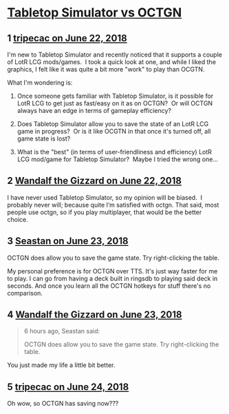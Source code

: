 # [Tabletop Simulator vs OCTGN](https://community.fantasyflightgames.com/topic/278173-tabletop-simulator-vs-octgn/)

## 1 [tripecac on June 22, 2018](https://community.fantasyflightgames.com/topic/278173-tabletop-simulator-vs-octgn/?do=findComment&comment=3382223)

I'm new to Tabletop Simulator and recently noticed that it supports a couple of LotR LCG mods/games.  I took a quick look at one, and while I liked the graphics, I felt like it was quite a bit more "work" to play than OCGTN.

What I'm wondering is:

1) Once someone gets familiar with Tabletop Simulator, is it possible for LotR LCG to get just as fast/easy on it as on OCTGN?  Or will OCTGN always have an edge in terms of gameplay efficiency?

2) Does Tabletop Simulator allow you to save the state of an LotR LCG game in progress?  Or is it like OCGTN in that once it's turned off, all game state is lost?

3) What is the "best" (in terms of user-friendliness and efficiency) LotR LCG mod/game for Tabletop Simulator?  Maybe I tried the wrong one...

## 2 [Wandalf the Gizzard on June 22, 2018](https://community.fantasyflightgames.com/topic/278173-tabletop-simulator-vs-octgn/?do=findComment&comment=3382439)

I have never used Tabletop Simulator, so my opinion will be biased.  I probably never will; because quite I’m satisfied with octgn. That said, most people use octgn, so if you play multiplayer, that would be the better choice.

## 3 [Seastan on June 23, 2018](https://community.fantasyflightgames.com/topic/278173-tabletop-simulator-vs-octgn/?do=findComment&comment=3382804)

OCTGN does allow you to save the game state. Try right-clicking the table.

My personal preference is for OCTGN over TTS. It's just way faster for me to play. I can go from having a deck built in ringsdb to playing said deck in seconds. And once you learn all the OCTGN hotkeys for stuff there's no comparison.

## 4 [Wandalf the Gizzard on June 23, 2018](https://community.fantasyflightgames.com/topic/278173-tabletop-simulator-vs-octgn/?do=findComment&comment=3382914)

> 6 hours ago, Seastan said:
> 
> OCTGN does allow you to save the game state. Try right-clicking the table.

You just made my life a little bit better.

## 5 [tripecac on June 24, 2018](https://community.fantasyflightgames.com/topic/278173-tabletop-simulator-vs-octgn/?do=findComment&comment=3383302)

Oh wow, so OCTGN has saving now???

